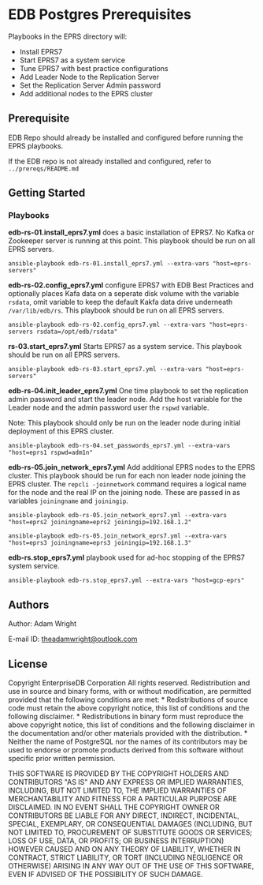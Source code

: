 # EDB Postgres Prerequisites

Playbooks in the EPRS directory will: 

* Install EPRS7  
* Start EPRS7 as a system service 
* Tune EPRS7 with best practice configurations
* Add Leader Node to the Replication Server 
* Set the Replication Server Admin password 
* Add additional nodes to the EPRS cluster
 
## Prerequisite

EDB Repo should already be installed and configured before running the EPRS playbooks. 

If the EDB repo is not already installed and configured, refer to `../prereqs/README.md`

## Getting Started

### Playbooks

**edb-rs-01.install_eprs7.yml** does a basic installation of EPRS7. No Kafka or Zookeeper server is running at this point. This playbook should be run on all EPRS servers. 

```
ansible-playbook edb-rs-01.install_eprs7.yml --extra-vars "host=eprs-servers"
```

**edb-rs-02.config_eprs7.yml** configure EPRS7 with EDB Best Practices and optionally places Kafa data on a seperate disk volume with the variable `rsdata`, omit variable to keep the default Kakfa data drive underneath `/var/lib/edb/rs`. This playbook should be run on all EPRS servers.  

```
ansible-playbook edb-rs-02.config_eprs7.yml --extra-vars "host=eprs-servers rsdata=/opt/edb/rsdata"
```

**rs-03.start_eprs7.yml** Starts EPRS7 as a system service. This playbook should be run on all EPRS servers.
```
ansible-playbook edb-rs-03.start_eprs7.yml --extra-vars "host=eprs-servers"
```

**edb-rs-04.init_leader_eprs7.yml** One time playbook to set the replication admin password and start the leader node. Add the host variable for the Leader node and the admin password user the `rspwd` variable. 

Note: This playbook should only be run on the leader node during initial deployment of this EPRS cluster.
```
ansible-playbook edb-rs-04.set_passwords_eprs7.yml --extra-vars "host=eprs1 rspwd=adm1n"
```

**edb-rs-05.join_network_eprs7.yml** Add additional EPRS nodes to the EPRS cluster. This playbook should be run for each non leader node joining the EPRS cluster. The `repcli -joinnetwork` command requires a logical name for the node and the real IP on the joining node. These are passed in as variables `joiningname` and `joiningip`. 

```
ansible-playbook edb-rs-05.join_network_eprs7.yml --extra-vars "host=eprs2 joiningname=eprs2 joiningip=192.168.1.2"

ansible-playbook edb-rs-05.join_network_eprs7.yml --extra-vars "host=eprs3 joiningname=eprs3 joiningip=192.168.1.3"
```

**edb-rs.stop_eprs7.yml** playbook used for ad-hoc stopping of the EPRS7 system service. 
```
ansible-playbook edb-rs.stop_eprs7.yml --extra-vars "host=gcp-eprs"
```

## Authors

  Author: Adam Wright 
  
  E-mail ID: theadamwright@outlook.com

## License

 Copyright EnterpriseDB Corporation
 All rights reserved.
 Redistribution and use in source and binary forms, with or without
 modification, are permitted provided that the following conditions are
 met:
    * Redistributions of source code must retain the above copyright
      notice, this list of conditions and the following disclaimer.
    * Redistributions in binary form must reproduce the above copyright
      notice, this list of conditions and the following disclaimer in
      the documentation and/or other materials provided with the
      distribution.
    * Neither the name of PostgreSQL nor the names of its contributors
      may be used to endorse or promote products derived from this
      software without specific prior written permission.
 
 THIS SOFTWARE IS PROVIDED BY THE COPYRIGHT HOLDERS AND CONTRIBUTORS
"AS IS" AND ANY EXPRESS OR IMPLIED WARRANTIES, INCLUDING, BUT NOT
 LIMITED TO, THE IMPLIED WARRANTIES OF MERCHANTABILITY AND FITNESS
 FOR A PARTICULAR PURPOSE ARE DISCLAIMED. IN NO EVENT SHALL THE
 COPYRIGHT OWNER OR CONTRIBUTORS BE LIABLE FOR ANY DIRECT, INDIRECT,
 INCIDENTAL, SPECIAL, EXEMPLARY, OR CONSEQUENTIAL DAMAGES (INCLUDING,
 BUT NOT LIMITED TO, PROCUREMENT OF SUBSTITUTE GOODS OR SERVICES;
 LOSS OF USE, DATA, OR PROFITS; OR BUSINESS INTERRUPTION) HOWEVER
 CAUSED AND ON ANY THEORY OF LIABILITY, WHETHER IN CONTRACT, STRICT
 LIABILITY, OR TORT (INCLUDING NEGLIGENCE OR OTHERWISE) ARISING IN
 ANY WAY OUT OF THE USE OF THIS SOFTWARE, EVEN IF ADVISED OF THE
 POSSIBILITY OF SUCH DAMAGE.